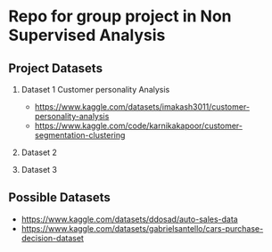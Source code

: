 # Repo for group project in Non Supervised Analysis



## Project Datasets


1. Dataset 1 Customer personality Analysis
    - https://www.kaggle.com/datasets/imakash3011/customer-personality-analysis
    - https://www.kaggle.com/code/karnikakapoor/customer-segmentation-clustering

2. Dataset 2


3. Dataset 3

## Possible Datasets

- https://www.kaggle.com/datasets/ddosad/auto-sales-data
- https://www.kaggle.com/datasets/gabrielsantello/cars-purchase-decision-dataset
